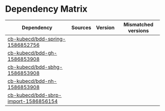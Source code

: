 # Dependency Matrix

Dependency | Sources | Version | Mismatched versions
---------- | ------- | ------- | -------------------
[cb-kubecd/bdd-spring-1586852756](https://github.com/cb-kubecd/bdd-spring-1586852756.git) |  | []() | 
[cb-kubecd/bdd-gh-1586853908](https://github.com/cb-kubecd/bdd-gh-1586853908.git) |  | []() | 
[cb-kubecd/bdd-sbhg-1586853908](https://github.com/cb-kubecd/bdd-sbhg-1586853908.git) |  | []() | 
[cb-kubecd/bdd-nh-1586853908](https://github.com/cb-kubecd/bdd-nh-1586853908.git) |  | []() | 
[cb-kubecd/bdd-sbrp-import-1586856154](https://github.com/cb-kubecd/bdd-sbrp-import-1586856154.git) |  | []() | 
